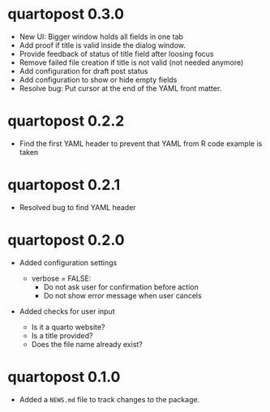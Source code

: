 # quartopost 0.3.0

* New UI: Bigger window holds all fields in one tab
* Add proof if title is valid inside the dialog window.
* Provide feedback of status of title field after loosing focus
* Remove failed file creation if title is not valid (not needed anymore)
* Add configuration for draft post status
* Add configuration to show or hide empty fields
* Resolve bug: Put cursor at the end of the YAML front matter.

# quartopost 0.2.2

* Find the first YAML header to prevent that YAML from R code example is taken 


# quartopost 0.2.1

* Resolved bug to find YAML header

# quartopost 0.2.0

* Added configuration settings
    - verbose = FALSE: 
      - Do not ask user for confirmation before action 
      - Do not show error message when user cancels


* Added checks for user input
    - Is it a quarto website?
    - Is a title provided?
    - Does the file name already exist?

# quartopost 0.1.0

* Added a `NEWS.md` file to track changes to the package.
